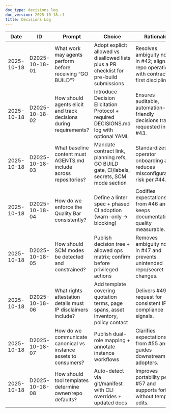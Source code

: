 ```yaml
---
doc_type: decisions_log
doc_version: 2025-10-18.r1
title: Decisions Log
---
```


| Date       | ID                | Prompt                                                               | Choice                                                                                  | Rationale                                                                                               | Linked Artifacts                                             |
| ---------- | ----------------- | -------------------------------------------------------------------- | ---------------------------------------------------------------------------------------- | -------------------------------------------------------------------------------------------------------- | ------------------------------------------------------------ |
| 2025-10-18 | D2025-10-18-01    | What work may agents perform before receiving “GO BUILD”?           | Adopt explicit allowed vs disallowed lists plus a PR checklist for pre-build submissions | Resolves ambiguity noted in #42; aligns repo operations with contract-first discipline.                  | docs/design/ENGINEERING_CONTRACT.md, issue #42               |
| 2025-10-18 | D2025-10-18-02    | How should agents elicit and track decisions during requirements?   | Introduce Decision Elicitation Protocol + required DECISIONS.md log with optional YAML   | Ensures auditable, automation-friendly decisions trail as requested in #43.                             | docs/design/ENGINEERING_CONTRACT.md, templates/…, issue #43  |
| 2025-10-18 | D2025-10-18-03    | What baseline content must AGENTS.md include across repositories?   | Mandate contract link, planning refs, GO BUILD gate, CI/labels, secrets, SCM mode section | Standardizes operator onboarding and reduces misconfiguration risk per #44.                              | docs/design/ENGINEERING_CONTRACT.md, AGENTS.md, issue #44    |
| 2025-10-18 | D2025-10-18-04    | How do we enforce the Quality Bar consistently?                     | Define a linter spec + phased CI adoption (warn-only → blocking)                         | Codifies expectations from #46 and keeps documentation quality measurable.                              | docs/design/ENGINEERING_CONTRACT.md, docs/kb/howtos/quality-bar-linter.md, issue #46 |
| 2025-10-18 | D2025-10-18-05    | How should SCM modes be detected and constrained?                   | Publish decision tree + allowed ops matrix; confirm before privileged actions            | Removes ambiguity noted in #47 and prevents unintended repo/secret changes.                            | docs/design/ENGINEERING_CONTRACT.md, docs/kb/howtos/scm-mode-decision-tree.md, issue #47 |
| 2025-10-18 | D2025-10-18-06    | What rights attestation details must IP disclaimers include?        | Add template covering quotation terms, page spans, asset inventory, policy contact       | Delivers #49’s request for consistent IP compliance signals.                                           | docs/kb/howtos/ip-disclaimer.md, issue #49                    |
| 2025-10-18 | D2025-10-18-07    | How do we communicate canonical vs instance assets to consumers?    | Publish dual-role mapping + annotate instance workflows                                  | Clarifies expectations from #55 and guides downstream adopters.                                       | docs/kb/dual-role.md, README.md, issue #55                    |
| 2025-10-18 | D2025-10-18-08    | How should tool templates determine owner/repo defaults?            | Auto-detect via git/manifest with CLI overrides + updated docs                           | Improves portability per #57 and supports forks without template edits.                                | tools/*.py templates, README.md, issue #57                    |
